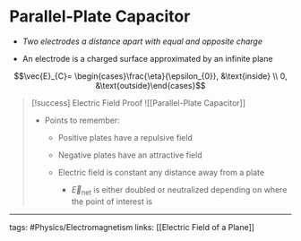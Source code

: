 # Parallel-Plate Capacitor
- *Two electrodes a distance apart with equal and opposite charge*

- An electrode is a charged surface approximated by an infinite plane

$$\vec{E}_{C}= \begin{cases}\frac{\eta}{\epsilon_{0}}, &\text{inside} \\ 0, &\text{outside}\end{cases}$$

> [!success] Electric Field Proof
> ![[Parallel-Plate Capacitor]]
> - Points to remember:
> 	- Positive plates have a repulsive field
> 	 
> 	- Negative plates have an attractive field
> 	- Electric field is constant any distance away from a plate
> 		- $\vec{E}_\text{net}$ is either doubled or neutralized depending on where the point of interest is


---
tags: #Physics/Electromagnetism 
links: [[Electric Field of a Plane]]